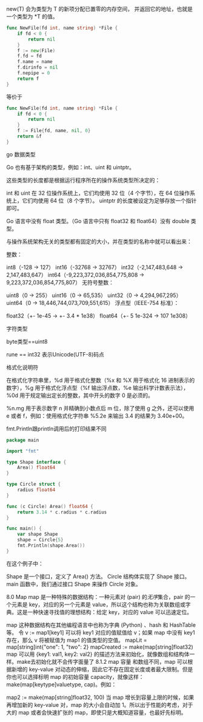 new(T) 会为类型为 T 的新项分配已置零的内存空间， 并返回它的地址，也就是一个类型为 *T 的值。

```go
func NewFile(fd int, name string) *File {
    if fd < 0 {
        return nil
    }
    f := new(File)
    f.fd = fd
    f.name = name
    f.dirinfo = nil
    f.nepipe = 0
    return f
}
```

等价于

```go
func NewFile(fd int, name string) *File {
    if fd < 0 {
        return nil
    }
    f := File{fd, name, nil, 0}
    return &f
}
```


go 数据类型

Go 也有基于架构的类型，例如：int、uint 和 uintptr。

这些类型的长度都是根据运行程序所在的操作系统类型所决定的：

int 和 uint 在 32 位操作系统上，它们均使用 32 位（4 个字节），在 64 位操作系统上，它们均使用 64 位（8 个字节）。
uintptr 的长度被设定为足够存放一个指针即可。

Go 语言中没有 float 类型。（Go 语言中只有 float32 和 float64）没有 double 类型。

与操作系统架构无关的类型都有固定的大小，并在类型的名称中就可以看出来：

整数：

int8（-128 -> 127）
int16（-32768 -> 32767）
int32（-2,147,483,648 -> 2,147,483,647）
int64（-9,223,372,036,854,775,808 -> 9,223,372,036,854,775,807）
无符号整数：

uint8（0 -> 255）
uint16（0 -> 65,535）
uint32（0 -> 4,294,967,295）
uint64（0 -> 18,446,744,073,709,551,615）
浮点型（IEEE-754 标准）：

float32（+- 1e-45 -> +- 3.4 * 1e38）
float64（+- 5 1e-324 -> 107 1e308）



字符类型

byte类型==uint8

rune == int32 表示Unicode(UTF-8)码点

格式化说明符

在格式化字符串里，%d 用于格式化整数（%x 和 %X 用于格式化 16 进制表示的数字），%g 用于格式化浮点型（%f 输出浮点数，%e 输出科学计数表示法），%0d 用于规定输出定长的整数，其中开头的数字 0 是必须的。

%n.mg 用于表示数字 n 并精确到小数点后 m 位，除了使用 g 之外，还可以使用 e 或者 f，例如：使用格式化字符串 %5.2e 来输出 3.4 的结果为 3.40e+00。

fmt.Println跟println调用后的打印结果不同

```go
package main

import "fmt"

type Shape interface {
    Area() float64
}

type Circle struct {
    radius float64
}

func (c Circle) Area() float64 {
    return 3.14 * c.radius * c.radius
}

func main() {
    var shape Shape
    shape = Circle{5}
    fmt.Println(shape.Area())
}
```

在这个例子中：

Shape 是一个接口，定义了 Area() 方法。
Circle 结构体实现了 Shape 接口。
main 函数中，我们通过接口 Shape 来操作 Circle 对象。


8.0 Map
map 是一种特殊的数据结构：一种元素对 (pair) 的*无序*集合，pair 的一个元素是 key，对应的另一个元素是 value，所以这个结构也称为关联数组或字典。这是一种快速寻找值的理想结构：给定 key，对应的 value 可以迅速定位。

map 这种数据结构在其他编程语言中也称为字典 (Python) 、hash 和 HashTable 等。
令 v := map1[key1] 可以将 key1 对应的值赋值给 v；如果 map 中没有 key1 存在，那么 v 将被赋值为 map1 的值类型的空值。
mapLit = map[string]int{"one": 1, "two": 2}
	mapCreated := make(map[string]float32)
map 可以用 {key1: val1, key2: val2} 的描述方法来初始化，就像数组和结构体一样。make去初始化就不会传字面量了
8.1.2 map 容量
和数组不同，map 可以根据新增的 key-value 对动态的伸缩，因此它不存在固定长度或者最大限制。但是你也可以选择标明 map 的初始容量 capacity，就像这样：make(map[keytype]valuetype, cap)。例如：

map2 := make(map[string]float32, 100)
当 map 增长到容量上限的时候，如果再增加新的 key-value 对，map 的大小会自动加 1。所以出于性能的考虑，对于大的 map 或者会快速扩张的 map，即使只是大概知道容量，也最好先标明。